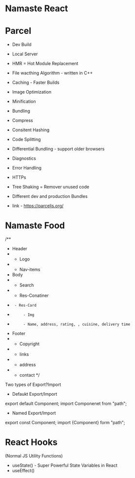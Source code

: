 # Namaste React

# Parcel
- Dev Build
- Local Server
- HMR = Hot Module Replacement
- File wacthing Algorithm - written in C++
- Caching - Faster Builds
- Image Optimization
- Minification
- Bundling
- Compress
- Consitent Hashing
- Code Splitting
- Differential Bundling - support older browsers
- Diagnostics
- Error Handling
- HTTPs
- Tree Shaking = Remover unused code
- Different dev and production Bundles

- link - https://parceljs.org/

# Namaste Food
/**
 * Header
 * - Logo
 * - Nav-items
 * Body
 * - Search
 * - Res-Conatiner
 *      - Res-Card
 *          - Img
 *          - Name, address, rating, , cuisine, delivery time
 * Footer
 * - Copyright
 * - links
 * - address
 * - contact
 */

 Two types of Export?Import

 - Defaukt Export/Import

 export default Component;
 import Componenet from "path";

 - Named Export/Import

 export const Component;
 import {Component} form "path"; 

 # React Hooks
  (Normal JS Utility Functions)
- useState() - Super Powerful State Variables in React
- useEffect()